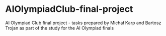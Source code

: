 # AIOlympiadClub-final-project
AI Olympiad Club final project - tasks prepared by Michał Karp and Bartosz Trojan as part of the study for the AI ​​Olympiad finals
